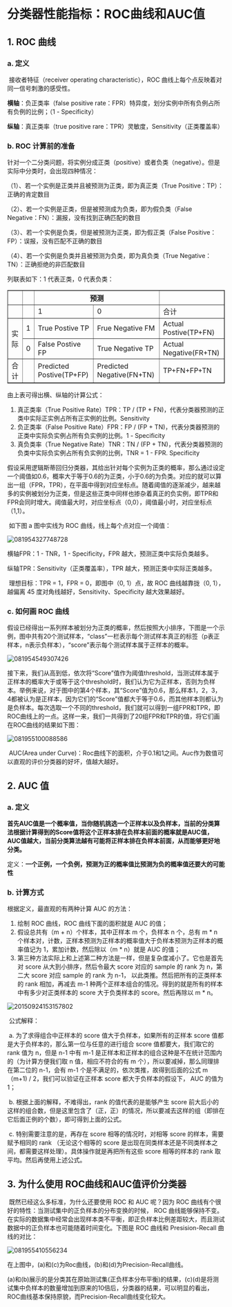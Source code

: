 # 分类器性能指标：ROC曲线和AUC值

## 1. ROC 曲线

### a. 定义

​	接收者特征（receiver operating characteristic），ROC 曲线上每个点反映着对同一信号刺激的感受性。

**横轴**：负正类率（false positive rate：FPR）特异度，划分实例中所有负例占所有负例的比例；（1 - Specificity）

**纵轴**：真正类率（true positive rare：TPR）灵敏度，Sensitivity（正类覆盖率）

### b. ROC 计算前的准备

​	针对一个二分类问题，将实例分成正类（positive）或者负类（negative）。但是实际中分类时，会出现四种情况：

（1）、若一个实例是正类并且被预测为正类，即为真正类（True Positive：TP）：正确的肯定数目

（2）、若一个实例是正类，但是被预测成为负类，即为假负类（False Negative：FN）：漏报，没有找到正确匹配的数目

（3）、若一个实例是负类，但是被预测为正类，即为假正类（False Positive：FP）：误报，没有匹配不正确的数目

（4）、若一个实例是负类并且被预测为负类，即为真负类（True Negative：TN）：正确拒绝的非匹配数目

列联表如下：1 代表正类，0 代表负类：

<table  border="1" cellpadding="10">
		  <tr>
		    <th></th>
		    <th></th>
		    <th colspan="2">预测</th>
		    <th></th>
		  </tr>
		  <tr>
		    <td></td>
		    <td></td>
		     <td>1</td>
		    <td>0</td>
		    <td>合计</td>
		  </tr>
		  <tr>
		    <td rowspan="2">实际</td>
		    <td>1</td>
		    <td>True Postive TP</td>
		    <td>Frue Negative FM</td>
		    <td>Actual Postive(TP+FN)</td>
		  </tr>
		  <tr>
		    <td>0</td>
		    <td>False Postive FP</td>
		    <td>True Negative TP</td>
		    <td>Actual Negative(FR+TN)</td>
		  </tr>
		   <tr>
		   	<td>合计</td>
		    <td></td>
		    <td>Predicted Postive(TP+FP)</td>
		    <td>Predicted Negative(FN+TN)</td>
		    <td>TP+FN+FP+TN</td>
		  </tr>
		</table>

由上表可得出横、纵轴的计算公式：

1. 真正类率（True Positive Rate）TPR：TP / (TP + FN)，代表分类器预测的正类中实际正实例占所有正实例的比例。Sensitivity
2. 负正类率（False Positive Rate）FPR：FP / (FP + TN)，代表分类器预测的正类中实际负实例占所有负实例的比例。1 - Specificity
3. 真负类率（True Negative Rate）TNR：TN / (FP + TN)，代表分类器预测的负类中实际负实例占所有负实例的比例，TNR = 1 - FPR. Specificity



​	假设采用逻辑斯蒂回归分类器，其给出针对每个实例为正类的概率，那么通过设定一个阈值如0.6，概率大于等于0.6的为正类，小于0.6的为负类。对应的就可以算出一组（FPR，TPR），在平面中得到对应坐标点。随着阈值的逐渐减少，越来越多的实例被划分为正类，但是这些正类中同样也掺杂着真正的负实例，即TPR和FPR会同时增大。阈值最大时，对应坐标点（0,0），阈值最小时，对应坐标点（1,1）。

​	如下图 a 图中实线为 ROC 曲线，线上每个点对应一个阈值：

![081954327748728](ROC\081954327748728.jpg)

横轴FPR：1 - TNR，1 - Specificity，FPR 越大，预测正类中实际负类越多。

纵轴TPR：Sensitivity（正类覆盖率），TPR 越大，预测正类中实际正类越多。

​	理想目标：TPR = 1，FPR = 0，即图中（0, 1）点，故 ROC 曲线越靠拢（0, 1），越偏离 45 度对角线越好，Sensitivity、Specificity 越大效果越好。

### c. 如何画 ROC 曲线

​	假设已经得出一系列样本被划分为正类的概率，然后按照大小排序，下图是一个示例，图中共有20个测试样本，“class”一栏表示每个测试样本真正的标签（p表正样本，n表示负样本），“score”表示每个测试样本属于正样本的概率。

![081954549307426](ROC\081954549307426.jpg)

​	接下来，我们从高到低，依次将“Score”值作为阈值threshold，当测试样本属于正样本的概率大于或等于这个threshold时，我们认为它为正样本，否则为负样本。举例来说，对于图中的第4个样本，其“Score”值为0.6，那么样本1，2，3，4都被认为是正样本，因为它们的“Score”值都大于等于0.6，而其他样本则都认为是负样本。每次选取一个不同的threshold，我们就可以得到一组FPR和TPR，即ROC曲线上的一点。这样一来，我们一共得到了20组FPR和TPR的值，将它们画在ROC曲线的结果如下图：

![081955100088586](ROC\081955100088586.jpg)

​	AUC(Area under Curve)：Roc曲线下的面积，介于0.1和1之间。Auc作为数值可以直观的评价分类器的好坏，值越大越好。

## 2. AUC 值

### a. 定义

​	**首先AUC值是一个概率值，当你随机挑选一个正样本以及负样本，当前的分类算法根据计算得到的Score值将这个正样本排在负样本前面的概率就是AUC值，AUC值越大，当前分类算法越有可能将正样本排在负样本前面，从而能够更好地分类。**

定义：**一个正例，一个负例，预测为正的概率值比预测为负的概率值还要大的可能性**

### b. 计算方式

根据定义，最直观的有两种计算 AUC 的方法：

1. 绘制 ROC 曲线，ROC 曲线下面的面积就是 AUC 的值；
2. 假设总共有（m + n）个样本，其中正样本 m 个，负样本 n 个，总有 m * n 个样本对，计数，正样本预测为正样本的概率值大于负样本预测为正样本的概率值记为 1，累加计数，然后除以（m * n）就是 AUC 的值；
3. 第三种方法实际上和上述第二种方法是一样，但是复杂度减小了。它也是首先对 score 从大到小排序，然后令最大 score 对应的 sample 的 rank 为 n，第二大 score 对应 sample 的 rank 为 n-1， 以此类推。然后把所有的正类样本的 rank 相加，再减去 m-1 种两个正样本组合的情况。得到的就是所有的样本中有多少对正类样本的 score 大于负类样本的 score。然后再除以 m * n。

![20150924153157802](ROC\20150924153157802.jpg)

​	公式解释：

​		a. 为了求得组合中正样本的 score 值大于负样本，如果所有的正样本 score 值都是大于负样本的，那么第一位与任意的进行组合 score 值都要大，我们取它的 rank 值为 n，但是 n-1 中有 m-1 是正样本和正样本的组合这种是不在统计范围内的（为计算方便我们取 n 值，相应不符合的有 m 个），所以要减掉，那么同理排在第二位的 n-1，会有 m-1 个是不满足的，依次类推，故得到后面的公式 m（m+1) / 2，我们可以验证在正样本 score 都大于负样本的假设下， AUC 的值为1；

​		b. 根据上面的解释，不难得出，rank 的值代表的是能够产生 score 前大后小的这样的组合数，但是这里包含了（正，正）的情况，所以要减去这样的组（即排在它后面正例的个数），即可得到上面的公式。

​		c. 特别需要注意的是，再存在 score 相等的情况时，对相等 score 的样本，需要赋予相同的 rank （无论这个相等的 score 是出现在同类样本还是不同类样本之间，都需要这样处理）。具体操作就是再把所有这些 score 相等的样本的 rank 取平均。然后再使用上述公式。

## 3. 为什么使用 ROC曲线和AUC值评价分类器

​	既然已经这么多标准，为什么还要使用 ROC 和 AUC 呢？因为 ROC 曲线有个很好的特性：当测试集中的正负样本的分布变换的时候， ROC 曲线能够保持不变。在实际的数据集中经常会出现样本类不平衡，即正负样本比例差距较大，而且测试数据中的正负样本也可能随着时间变化。下图是 ROC 曲线和 Presision-Recall 曲线的对比：

![081955410556234](ROC\081955410556234.jpg)

在上图中，(a)和(c)为Roc曲线，(b)和(d)为Precision-Recall曲线。

(a)和(b)展示的是分类其在原始测试集(正负样本分布平衡)的结果，(c)(d)是将测试集中负样本的数量增加到原来的10倍后，分类器的结果，可以明显的看出，ROC曲线基本保持原貌，而Precision-Recall曲线变化较大。
